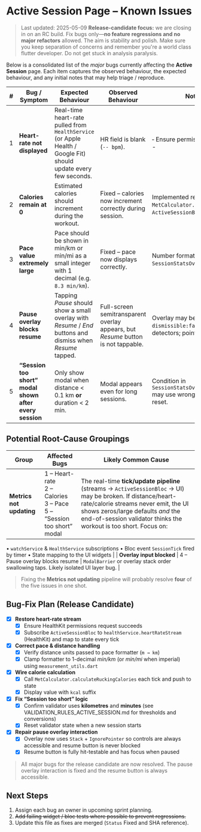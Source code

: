 # Active Session Page – Known Issues

> Last updated: 2025-05-09
> **Release-candidate focus:** we are closing in on an RC build. Fix bugs only—**no feature regressions and no major refactors** allowed.  The aim is stability and polish. Make sure you keep separation of concerns and remember you're a world class flutter developer. Do not get stuck in analysis paralysis. 

Below is a consolidated list of the *major* bugs currently affecting the **Active Session** page.  Each item captures the observed behaviour, the expected behaviour, and any initial notes that may help triage / reproduce.

| # | Bug / Symptom | Expected Behaviour | Observed Behaviour | Notes / Suspected Cause | Status |
|---|---------------|--------------------|--------------------|-------------------------|--------|
| 1 | **Heart-rate not displayed** | Real-time heart-rate pulled from `HealthService` (or Apple Health / Google Fit) should update every few seconds. | HR field is blank (`-- bpm`). | ‑ Ensure permissions granted.<br>- | **Fixed** |
| 2 | **Calories remain at 0** | Estimated calories should increment during the workout. | Fixed – calories now increment correctly during session. | Implemented real-time calculation using `MetCalculator.calculateRuckingCalories` in `ActiveSessionBloc._onTick`. | **Fixed** |
| 3 | **Pace value extremely large** | Pace should be shown in min/km or min/mi as a small integer with 1 decimal (e.g. `8.3 min/km`). | Fixed – pace now displays correctly. | Number formatting issue resolved in `SessionStatsOverlay` (removed extra `* 60`). | **Fixed** |
| 4 | **Pause overlay blocks resume** | Tapping *Pause* should show a small overlay with *Resume* / *End* buttons and dismiss when *Resume* tapped. | Full-screen semitransparent overlay appears, but *Resume* button is not tappable. | Overlay may be using a `ModalBarrier` with `dismissible:false` placed above gesture detectors; pointer events swallowed. | **Fixed** |
| 5 | **“Session too short” modal shown after every session** | Only show modal when distance < 0.1 km **or** duration < 2 min. | Modal appears even for long sessions. | Condition in `SessionStatsOverlay._shouldShowTooShortModal()` may use wrong units (metres vs km) or state not reset. | **Fixed** |
## Potential Root-Cause Groupings

| Group | Affected Bugs | Likely Common Cause |
|-------|---------------|---------------------|
| **Metrics not updating** | 1 – Heart-rate<br>2 – Calories<br>3 – Pace<br>5 – “Session too short” modal | The real-time **tick/update pipeline** (streams → `ActiveSessionBloc` → UI) may be broken. If distance/heart-rate/calorie streams never emit, the UI shows zeros/large defaults *and* the end-of-session validator thinks the workout is too short. Focus on:
• `watchService` & `HealthService` subscriptions
• Bloc event `SessionTick` fired by timer
• State mapping to the UI widgets |
| **Overlay input blocked** | 4 – Pause overlay blocks resume | `ModalBarrier` or overlay stack order swallowing taps. Likely isolated UI layer bug. |

> Fixing the **Metrics not updating** pipeline will probably resolve **four** of the five issues in one shot.

## Bug-Fix Plan (Release Candidate)

- [x] **Restore heart-rate stream**  
  - [x] Ensure HealthKit permissions request succeeds  
  - [x] Subscribe `ActiveSessionBloc` to `healthService.heartRateStream` (HealthKit) and map to state every tick
- [x] **Correct pace & distance handling**  
  - [x] Verify distance units passed to pace formatter (`m → km`)  
  - [x] Clamp formatter to 1-decimal *min/km* (or *min/mi* when imperial) using `measurement_utils.dart`
- [x] **Wire calorie calculation**  
  - [x] Call `MetCalculator.calculateRuckingCalories` each tick and push to state  
  - [x] Display value with `kcal` suffix
- [x] **Fix “Session too short” logic**  
  - [x] Confirm validator uses **kilometres** and **minutes** (see VALIDATION_RULES_ACTIVE_SESSION.md for thresholds and conversions)  
  - [x] Reset validator state when a new session starts  
- [x] **Repair pause overlay interaction**  
  - [x] Overlay now uses `Stack` + `IgnorePointer` so controls are always accessible and resume button is never blocked  
  - [x] Resume button is fully hit-testable and has focus when paused

> All major bugs for the release candidate are now resolved. The pause overlay interaction is fixed and the resume button is always accessible.

## Next Steps
1. Assign each bug an owner in upcoming sprint planning.
2. ~~Add failing widget / bloc tests where possible to prevent regressions.~~
3. Update this file as fixes are merged (`Status` Fixed and SHA reference).

